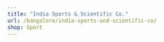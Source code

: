 ```yaml
---
title: "India Sports & Scientific Co."
url: /bangalore/india-sports-und-scientific-co/
shop: Sport
---
```

